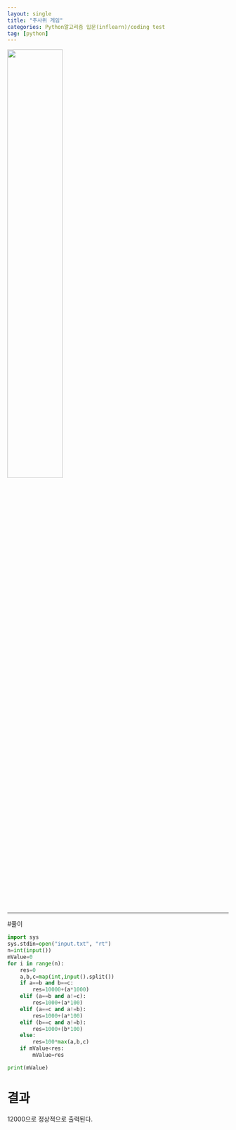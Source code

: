 ```yaml
---
layout: single
title: "주사위 게임"
categories: Python알고리즘 입문(inflearn)/coding test
tag: [python]
---
```



<image src="https://user-images.githubusercontent.com/81250039/213105921-b74b8ba3-dc5e-412a-8259-94f5811e6e5e.png" width="50%" height="50%">

<hr>
#풀이 

```python
import sys
sys.stdin=open("input.txt", "rt")
n=int(input())
mValue=0
for i in range(n):
    res=0
    a,b,c=map(int,input().split())
    if a==b and b==c:
        res=10000+(a*1000)
    elif (a==b and a!=c):
        res=1000+(a*100)
    elif (a==c and a!=b):
        res=1000+(a*100)
    elif (b==c and a!=b):
        res=1000+(b*100)
    else:
        res=100*max(a,b,c)
    if mValue<res:
        mValue=res

print(mValue)

```
# 결과
  12000으로 정상적으로 출력된다.
